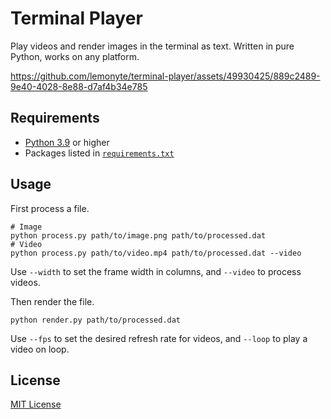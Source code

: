 # Terminal Player

Play videos and render images in the terminal as text.
Written in pure Python, works on any platform.

https://github.com/lemonyte/terminal-player/assets/49930425/889c2489-9e40-4028-8e88-d7af4b34e785

## Requirements

- [Python 3.9](https://www.python.org/downloads/) or higher
- Packages listed in [`requirements.txt`](requirements.txt)

## Usage

First process a file.

```shell
# Image
python process.py path/to/image.png path/to/processed.dat
# Video
python process.py path/to/video.mp4 path/to/processed.dat --video
```

Use `--width` to set the frame width in columns, and `--video` to process videos.

Then render the file.

```shell
python render.py path/to/processed.dat
```

Use `--fps` to set the desired refresh rate for videos, and `--loop` to play a video on loop.

## License

[MIT License](license.txt)
